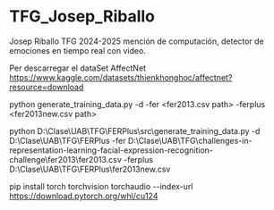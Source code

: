 # TFG_Josep_Riballo
Josep Riballo TFG 2024-2025 mención de computación, detector de emociones en tiempo real con video.

Per descarregar el dataSet AffectNet https://www.kaggle.com/datasets/thienkhonghoc/affectnet?resource=download

python generate_training_data.py -d <dataset base folder> -fer <fer2013.csv path> -ferplus <fer2013new.csv path>

python D:\Clase\UAB\TFG\FERPlus\src\generate_training_data.py -d D:\Clase\UAB\TFG\FERPlus -fer D:\Clase\UAB\TFG\challenges-in-representation-learning-facial-expression-recognition-challenge\fer2013\fer2013.csv -ferplus D:\Clase\UAB\TFG\FERPlus\fer2013new.csv

pip install torch torchvision torchaudio --index-url https://download.pytorch.org/whl/cu124